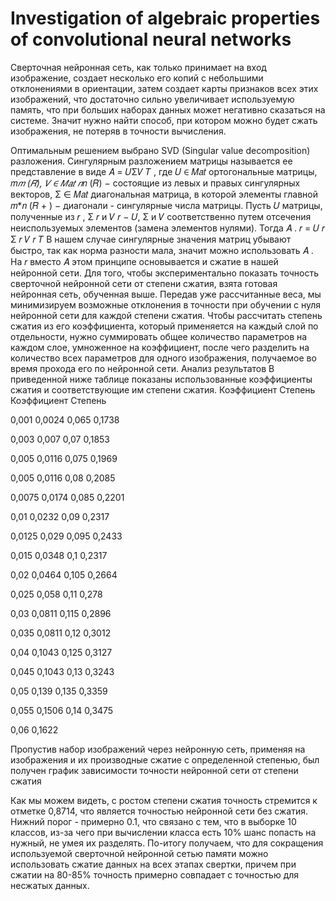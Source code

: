 # Investigation of algebraic properties of convolutional neural networks
Сверточная нейронная сеть, как только принимает на вход
изображение, создает несколько его копий с небольшими отклонениями в
ориентации, затем создает карты признаков всех этих изображений, что
достаточно сильно увеличивает используемую память, что при больших
наборах данных может негативно сказаться на системе. Значит нужно
найти способ, при котором можно будет сжать изображения, не потеряв в
точности вычисления.

Оптимальным решением выбрано SVD (Singular value decomposition) разложения.
Сингулярным разложением матрицы называется ее представление в виде
𝐴 = 𝑈Σ𝑉
𝑇
,
где 𝑈 ∈ 𝑀𝑎𝑡 ортогональные матрицы, 𝑚*𝑚
(𝑅), 𝑉 ∈ 𝑀𝑎𝑡
𝑛*𝑛
(𝑅) −
состоящие из левых и правых сингулярных векторов,
Σ ∈ 𝑀𝑎𝑡 диагональная матрица, в которой элементы главной
𝑚*𝑛
(𝑅
+
) −
диагонали - сингулярные числа матрицы.
Пусть 𝑈 матрицы, полученные из
𝑟
, Σ
𝑟
и 𝑉
𝑟 − 𝑈, Σ и 𝑉
соответственно путем отсечения неиспользуемых элементов (замена
элементов нулями). Тогда 𝐴 .
𝑟 = 𝑈
𝑟
Σ
𝑟
𝑉
𝑟
𝑇
В нашем случае сингулярные значения матриц убывают быстро, так
как норма разности мала, значит можно использовать 𝐴 . На
𝑟
вместо 𝐴
этом принципе основывается и сжатие в нашей нейронной сети.
Для того, чтобы экспериментально показать точность сверточной
нейронной сети от степени сжатия, взята готовая нейронная сеть,
обученная выше. Передав уже рассчитанные веса, мы минимизируем
возможные отклонения в точности при обучении с нуля нейронной сети
для каждой степени сжатия.
Чтобы рассчитать степень сжатия из его коэффициента, который
применяется на каждый слой по отдельности, нужно суммировать общее
количество параметров на каждом слое, умноженное на коэффициент,
после чего разделить на количество всех параметров для одного
изображения, получаемое во время прохода его по нейронной сети.
Анализ результатов
В приведенной ниже таблице показаны использованные
коэффициенты сжатия и соответствующие им степени сжатия.
Коэффициент Степень Коэффициент Степень

0,001 0,0024 0,065 0,1738

0,003 0,007 0,07 0,1853

0,005 0,0116 0,075 0,1969

0,005 0,0116 0,08 0,2085

0,0075 0,0174 0,085 0,2201

0,01 0,0232 0,09 0,2317

0,0125 0,029 0,095 0,2433

0,015 0,0348 0,1 0,2317

0,02 0,0464 0,105 0,2664

0,025 0,058 0,11 0,278

0,03 0,0811 0,115 0,2896

0,035 0,0811 0,12 0,3012

0,04 0,1043 0,125 0,3127

0,045 0,1043 0,13 0,3243

0,05 0,139 0,135 0,3359

0,055 0,1506 0,14 0,3475

0,06 0,1622

Пропустив набор изображений через нейронную сеть, применяя на
изображения и их производные сжатие с определенной степенью, был
получен график зависимости точности нейронной сети от степени сжатия

Как мы можем видеть, с ростом степени сжатия точность стремится
к отметке 0,8714, что является точностью нейронной сети без сжатия.
Нижний порог - примерно 0.1, что связано с тем, что в выборке 10 классов,
из-за чего при вычислении класса есть 10% шанс попасть на нужный, не
умея их разделять.
По-итогу получаем, что для сокращения используемой сверточной
нейронной сетью памяти можно использовать сжатие данных на всех
этапах свертки, причем при сжатии на 80-85% точность примерно
совпадает с точностью для несжатых данных.
